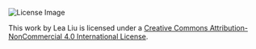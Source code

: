 ![License Image](https://i.creativecommons.org/l/by-nc/4.0/88x31.png)

This work by Lea Liu is licensed under a [Creative Commons Attribution-NonCommercial 4.0 International License](http://creativecommons.org/licenses/by-nc/4.0/).